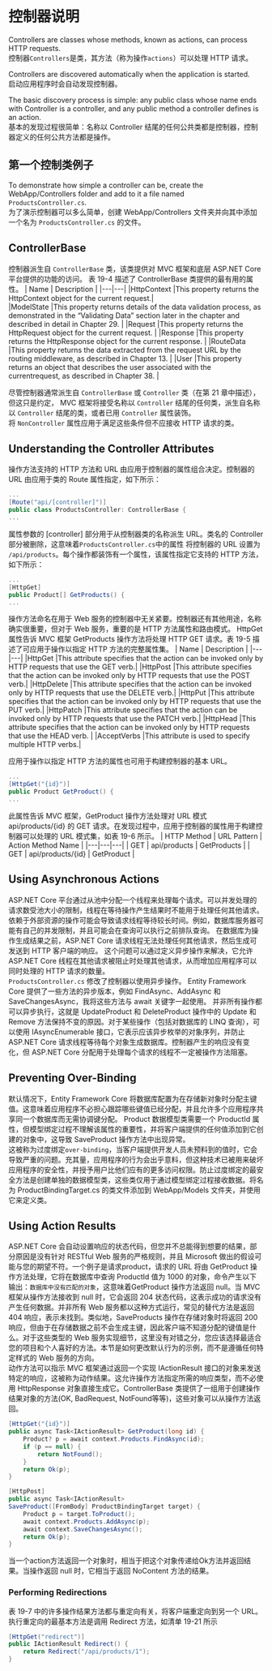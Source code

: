 # 控制器说明

Controllers are classes whose methods, known as actions, can process HTTP requests.  
控制器`Controllers`是类，其方法（称为操作`actions`）可以处理 HTTP 请求。

Controllers are discovered automatically when the application is started.  
启动应用程序时会自动发现控制器。

The basic discovery process is simple: any public class whose name ends with Controller is a controller, 
and any public method a controller defines is an action.  
基本的发现过程很简单：名称以 Controller 结尾的任何公共类都是控制器，控制器定义的任何公共方法都是操作。

## 第一个控制类例子
To demonstrate how simple a controller can be, create the WebApp/Controllers folder and add to it a file named `ProductsController.cs`.  
为了演示控制器可以多么简单，创建 WebApp/Controllers 文件夹并向其中添加一个名为 `ProductsController.cs` 的文件。

## ControllerBase
控制器派生自 `ControllerBase` 类，该类提供对 MVC 框架和底层 ASP.NET Core 平台提供的功能的访问。 
表 19-4 描述了 ControllerBase 类提供的最有用的属性。 
| Name             | Description | 
|---|---|
|HttpContext        |This property returns the HttpContext object for the current request.|  
|ModelState         |This property returns details of the data validation process, as demonstrated in the “Validating Data” section later  in the chapter and described in detail in Chapter 29.  |
|Request            |This property returns the HttpRequest object for the current request.  |
|Response           |This property returns the HttpResponse object for the current response.  |
|RouteData          |This property returns the data extracted from the request URL by the routing middleware, as described in Chapter 13.  |
|User               |This property returns an object that describes the user associated with the currentrequest, as described in Chapter 38.  |

尽管控制器通常派生自 `ControllerBase` 或 `Controller` 类（在第 21 章中描述），但这只是约定，
MVC 框架将接受名称以 `Controller` 结尾的任何类，派生自名称以 `Controller` 结尾的类，或者已用 `Controller` 属性装饰。  
将 `NonController` 属性应用于满足这些条件但不应接收 HTTP 请求的类。

## Understanding the Controller Attributes
操作方法支持的 HTTP 方法和 URL 由应用于控制器的属性组合决定。控制器的 URL 由应用于类的 Route 属性指定，如下所示：  
```c#
...
[Route("api/[controller]")]
public class ProductsController: ControllerBase {
...
```
属性参数的 [controller] 部分用于从控制器类的名称派生 URL。类名的 Controller 部分被删除，这意味着`ProductsController.cs`中的属性
将控制器的 URL 设置为 `/api/products`。每个操作都装饰有一个属性，该属性指定它支持的 HTTP 方法，如下所示：
```c#
...
[HttpGet]
public Product[] GetProducts() {
...
```
操作方法命名在用于 Web 服务的控制器中无关紧要。控制器还有其他用途，名称确实很重要，但对于 Web 服务，重要的是 HTTP 方法属性和路由模式。 
HttpGet 属性告诉 MVC 框架 GetProducts 操作方法将处理 HTTP GET 请求。表 19-5 描述了可应用于操作以指定 HTTP 方法的完整属性集。
| Name             | Description | 
|---|---|
|HttpGet     |This attribute specifies that the action can be invoked only by HTTP requests that use the GET verb.|
|HttpPost    |This attribute specifies that the action can be invoked only by HTTP requests that use the POST verb.|
|HttpDelete  |This attribute specifies that the action can be invoked only by HTTP requests that use the DELETE verb.|
|HttpPut     |This attribute specifies that the action can be invoked only by HTTP requests that use the PUT verb.|
|HttpPatch   |This attribute specifies that the action can be invoked only by HTTP requests that use the PATCH verb.|
|HttpHead    |This attribute specifies that the action can be invoked only by HTTP requests that use the HEAD verb. |
|AcceptVerbs |This attribute is used to specify multiple HTTP verbs.|

应用于操作以指定 HTTP 方法的属性也可用于构建控制器的基本 URL。
```c#
...
[HttpGet("{id}")]
public Product GetProduct() {
...
```
此属性告诉 MVC 框架，GetProduct 操作方法处理对 URL 模式 api/products/{id} 的 GET 请求。在发现过程中，应用于控制器的属性用于构建控制器可以处理的 URL 模式集，如表 19-6 所示。
| HTTP Method | URL Pattern | Action Method Name | 
|---|---|---|
| GET | api/products      | GetProducts |
| GET | api/products/{id} | GetProduct  |

## Using Asynchronous Actions
ASP.NET Core 平台通过从池中分配一个线程来处理每个请求。可以并发处理的请求数受池大小的限制，线程在等待操作产生结果时不能用于处理任何其他请求。
依赖于外部资源的操作可能会导致请求线程等待较长时间。例如，数据库服务器可能有自己的并发限制，并且可能会在查询可以执行之前排队查询。
在数据库为操作生成结果之前，ASP.NET Core 请求线程无法处理任何其他请求，然后生成可发送到 HTTP 客户端的响应。
这个问题可以通过定义异步操作来解决，它允许 ASP.NET Core 线程在其他请求被阻止时处理其他请求，从而增加应用程序可以同时处理的 HTTP 请求的数量。  
`ProductsController.cs` 修改了控制器以使用异步操作。
Entity Framework Core 提供了一些方法的异步版本，例如 FindAsync、AddAsync 和 SaveChangesAsync，我将这些方法与 await 关键字一起使用。
并非所有操作都可以异步执行，这就是 UpdateProduct 和 DeleteProduct 操作中的 Update 和 Remove 方法保持不变的原因。对于某些操作（包括对数据库的 LINQ 查询），可以使用 IAsyncEnumerable<T> 接口，它表示应该异步枚举的对象序列，并防止 ASP.NET Core 请求线程等待每个对象生成数据库。控制器产生的响应没有变化，但 ASP.NET Core 分配用于处理每个请求的线程不一定被操作方法阻塞。

## Preventing Over-Binding
默认情况下，Entity Framework Core 将数据库配置为在存储新对象时分配主键值。这意味着应用程序不必担心跟踪哪些键值已经分配，​​并且允许多个应用程序共享同一个数据库而无需协调键分配。 Product 数据模型类需要一个 ProductId 属性，但模型绑定过程不理解该属性的重要性，并将客户端提供的任何值添加到它创建的对象中，这导致 SaveProduct 操作方法中出现异常。  
这被称为过度绑定`over-binding`，当客户端提供开发人员未预料到的值时，它会导致严重的问题。充其量，应用程序的行为会出乎意料，但这种技术已被用来破坏应用程序的安全性，并授予用户比他们应有的更多访问权限。防止过度绑定的最安全方法是创建单独的数据模型类，这些类仅用于通过模型绑定过程接收数据。将名为 ProductBindingTarget.cs 的类文件添加到 WebApp/Models 文件夹，并使用它来定义类。

## Using Action Results
ASP.NET Core 会自动设置响应的状态代码，但您并不总能得到想要的结果，部分原因是没有针对 RESTful Web 服务的严格规则，并且 Microsoft 做出的假设可能与您的期望不符。一个例子是请求product，请求的 URL 将由 GetProduct 操作方法处理，它将在数据库中查询 ProductId 值为 1000 的对象，命令产生以下输出：`数据库中没有匹配的对象`，这意味着GetProduct 操作方法返回 null。当 MVC 框架从操作方法接收到 null 时，它会返回 204 状态代码，这表示成功的请求没有产生任何数据。并非所有 Web 服务都以这种方式运行，常见的替代方法是返回 404 响应，表示未找到。类似地，SaveProducts 操作在存储对象时将返回 200 响应，但由于在存储数据之前不会生成主键，因此客户端不知道分配的键值是什么。对于这些类型的 Web 服务实现细节，这里没有对错之分，您应该选择最适合您的项目和个人喜好的方法。本节是如何更改默认行为的示例，而不是遵循任何特定样式的 Web 服务的方向。  
动作方法可以指示 MVC 框架通过返回一个实现 IActionResult 接口的对象来发送特定的响应，这被称为动作结果。这允许操作方法指定所需的响应类型，而不必使用 HttpResponse 对象直接生成它。ControllerBase 类提供了一组用于创建操作结果对象的方法(OK, BadRequest, NotFound等等)，这些对象可以从操作方法返回。
```C#
[HttpGet("{id}")]
public async Task<IActionResult> GetProduct(long id) {
    Product? p = await context.Products.FindAsync(id);
    if (p == null) {
        return NotFound();
    }
    return Ok(p);
}

[HttpPost]
public async Task<IActionResult>
SaveProduct([FromBody] ProductBindingTarget target) {
    Product p = target.ToProduct();
    await context.Products.AddAsync(p);
    await context.SaveChangesAsync();
    return Ok(p);
}
```
当一个action方法返回一个对象时，相当于把这个对象传递给Ok方法并返回结果。当操作返回 null 时，它相当于返回 NoContent 方法的结果。

### Performing Redirections
表 19-7 中的许多操作结果方法都与重定向有关，将客户端重定向到另一个 URL。执行重定向的最基本方法是调用 Redirect 方法，如清单 19-21 所示
```c#
[HttpGet("redirect")]
public IActionResult Redirect() {
    return Redirect("/api/products/1");
}
```